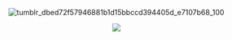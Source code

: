 <div align="center"> 

![tumblr_dbed72f57946881b1d15bbccd394405d_e7107b68_100](https://github.com/user-attachments/assets/eeabb416-2d3a-4226-abb3-ea5c498fd2af)


<p align="center"> <img src="https://komarev.com/ghpvc/?username=DEVIL5NEVERCRY&label=stalkers%20&color=red&style=plastic"  </p>
